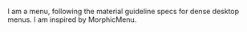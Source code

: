 I am a menu, following the material guideline specs for dense desktop menus. I am inspired by MorphicMenu.